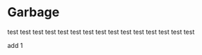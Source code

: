 # Garbage
test
test
test
test
test
test
test
test
test
test
test
test
test
test
test









add 1
